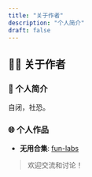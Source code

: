 ```yaml
---
title: "关于作者"
description: "个人简介"
draft: false
---
```


## 👨‍💻 关于作者

### 🌟 个人简介

自闭，社恐。

### 🌐 个人作品

- **无用合集**: [fun-labs](https://jagaimotomato.github.io/fun-labs)

> 欢迎交流和讨论！
